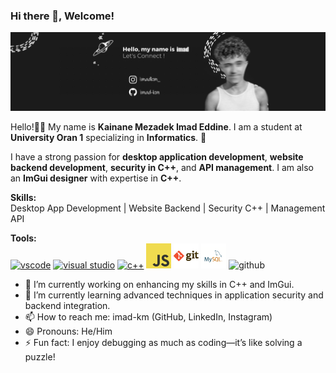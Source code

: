 ### Hi there 👋, Welcome!

![I am Kainane Mezadek Imad Eddine](https://github.com/imad-km/imad-km/blob/main/banner.png)

Hello!👋🏻 My name is **Kainane Mezadek Imad Eddine**. I am a student at **University Oran 1** specializing in **Informatics**. 🏫

I have a strong passion for **desktop application development**, **website backend development**, **security in C++**, and **API management**. I am also an **ImGui designer** with expertise in **C++**.

**Skills:**  
Desktop App Development | Website Backend | Security C++ | Management API  

**Tools:**  
[<img src='https://upload.wikimedia.org/wikipedia/commons/thumb/2/2d/Visual_Studio_Code_1.18_icon.svg/1200px-Visual_Studio_Code_1.18_icon.svg.png' alt='vscode' height='40'>](https://github.com/imad-km)   [<img src='https://upload.wikimedia.org/wikipedia/commons/thumb/2/2c/Visual_Studio_Icon_2022.svg/1200px-Visual_Studio_Icon_2022.svg.png' alt='visual studio' height='40'>](https://github.com/imad-km)   [<img src='https://img.utdstc.com/icon/262/0e7/2620e7b24f63f53e56a163c7a6a757269d51c228e57f8243f965c9aaa994214e:200' alt='c++' height='40'>](https://github.com/imad-km)   <img src='https://raw.githubusercontent.com/github/explore/80688e429a7d4ef2fca1e82350fe8e3517d3494d/topics/javascript/javascript.png' alt='js' height='40'> <img src='https://raw.githubusercontent.com/github/explore/80688e429a7d4ef2fca1e82350fe8e3517d3494d/topics/git/git.png' alt='git' height='40'> <img src='https://raw.githubusercontent.com/github/explore/80688e429a7d4ef2fca1e82350fe8e3517d3494d/topics/mysql/mysql.png' alt='mysql' height='40'> <img src='https://github.githubassets.com/images/modules/logos_page/GitHub-Mark.png' alt='github' height='40'>

- 🔭 I’m currently working on enhancing my skills in C++ and ImGui.  
- 🌱 I’m currently learning advanced techniques in application security and backend integration.  
- 📫 How to reach me: imad-km (GitHub, LinkedIn, Instagram)  
- 😄 Pronouns: He/Him  
- ⚡ Fun fact: I enjoy debugging as much as coding—it’s like solving a puzzle!  

